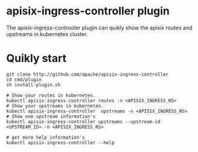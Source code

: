 # apisix-ingress-controller plugin

The apisix-ingress-controoler plugin can quikly show the apisix routes and upstreams in kubernetes cluster.

# Quikly start 

```shell
git clone http://github.com/apache/apisix-ingress-controller 
cd cmd/plugin
sh install-plugin.sh
```

```shell 
# Show your routes in kubernetes.
kubectl apisix-ingress-controller routes -n <APISIX_INGRESS_NS>
# Show your upstreams in kubernetes.
kubectl apisix-ingress-controller  upstreams -n <APISIX_INGRESS_NS>
# Show one upstream information's 
kubectl apisix-ingress-controller upstreams --upstream-id <UPSTREAM_ID> -n <APISIX_INGRESS_NS>

# get more help information's 
kubectl apisix-ingress-controller --help
```